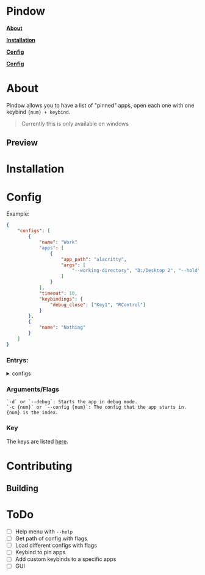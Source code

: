# Pindow
**[About](#About)**

**[Installation](#Installation)**

**[Config](#Config)**

**[Config](#Contributing)**

# About
Pindow allows you to have a list of "pinned" apps, open each one with one keybind `{num} + keybind`.
> Currently this is only available on windows
## Preview

# Installation

# Config
Example:
```json
{
    "configs": [
        {
            "name": "Work"
            "apps": [
                {
                    "app_path": "alacritty",
                    "args": [
                        "--working-directory", "D:/Desktop 2", "--hold"
                    ]
                }
            ],
            "timeout": 10,
            "keybindings": {
                "debug_close": ["Key1", "RControl"]
            }
        },
        {
            "name": "Nothing"
        }
    ]
}
```
### Entrys:
<details>
<summary>configs</summary>
This is were you put your configs.

> Required

<details>
<summary>name</summary>
The name of your configs

> Default: index of the config
</details>

<details>
<summary>apps</summary>
A list of all your apps

> Defaults to empty list

<details>
<summary>app_path</summary>
The path of the app (can be a command)

> Required
</details>

<details>
<summary>args</summary>
The arguments passed when spawing the app.

> Defaults to empty list
</details>

</details>

<details>
<summary>timout</summary>
The timeout for the numbers

> In seconds
> Default: 5 seconds
</details>

<details>
<summary>keybindings</summary>
Change the default keybindings

> Defaults to the default keybindings
<details>
<summary>app_num</summary>
The keybinding that you press to open a app.
If there is no provided number (or 0), it will spawn a new app with the current focused app if it is in the list.

> Usage: `{num} + keybinding`
> Defaults to `LCtrl + ,`
> See [keys](KEYS.md)
</details>

<details>
<summary>change_config</summary>
The keybind that you press to change your current config.
If there is no number provided (or 0), it will increment through the configs.

> Usage: `{num} + keybinding`
> Defaults to `LCtrl + \``
> See [keys](KEYS.md)
</details>

<details>
<summary>debug_clone</summary>
Closes the app if in debug mode.

> Usage: `keybinding`
> Defaults to RCtrl + RAlt`
> See [keys](KEYS.md)
</details>

</details>

</details>

### Arguments/Flags
    `-d` or `--debug`: Starts the app in debug mode.
    `-c {num}` or `--config {num}`: The config that the app starts in. {num} is the index.

### Key
The keys are listed [here](KEYS.md).

# Contributing

## Building

# ToDo
- [ ] Help menu with `--help`
- [ ] Get path of config with flags
- [ ] Load different configs with flags
- [ ] Keybind to pin apps
- [ ] Add custom keybinds to a specific apps
- [ ] GUI
